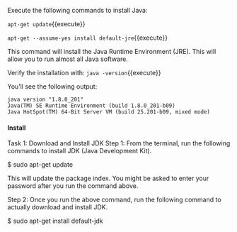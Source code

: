 Execute the following commands to install Java:

`apt-get update`{{execute}} 

`apt-get --assume-yes install default-jre`{{execute}} 

This command will install the Java Runtime Environment (JRE). This will allow you to run almost all Java software.

Verify the installation with: `java -version`{{execute}} 

You’ll see the following output:

```
java version "1.8.0_201"
Java(TM) SE Runtime Environment (build 1.8.0_201-b09)
Java HotSpot(TM) 64-Bit Server VM (build 25.201-b09, mixed mode)
```

#### Install

Task 1: Download and Install JDK
Step 1: From the terminal, run the following commands to install JDK (Java Development Kit).

$ sudo apt-get update

This will update the package index. You might be asked to enter your password after you run the command above. 

Step 2: Once you run the above command, run the following command to actually download and install JDK.

$ sudo apt-get install default-jdk

